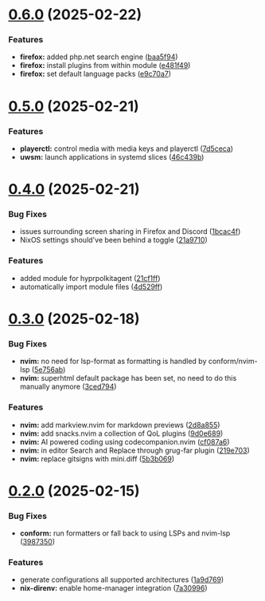 # [0.6.0](https://github.com/99linesofcode/home-manager/compare/v0.5.0...v0.6.0) (2025-02-22)


### Features

* **firefox:** added php.net search engine ([baa5f94](https://github.com/99linesofcode/home-manager/commit/baa5f94240ef53807966ba08a933dd884a95fd18))
* **firefox:** install plugins from within module ([e481f49](https://github.com/99linesofcode/home-manager/commit/e481f49477c93811f2dc5b159a79b49bb56d516e))
* **firefox:** set default language packs ([e9c70a7](https://github.com/99linesofcode/home-manager/commit/e9c70a7b81e5a3b6a4960fe790618dfceca036d6))



# [0.5.0](https://github.com/99linesofcode/home-manager/compare/v0.4.0...v0.5.0) (2025-02-21)


### Features

* **playerctl:** control media with media keys and playerctl ([7d5ceca](https://github.com/99linesofcode/home-manager/commit/7d5ceca99e95f80f9483b5f01a0e944a4425b8c5))
* **uwsm:** launch applications in systemd slices ([46c439b](https://github.com/99linesofcode/home-manager/commit/46c439b309b63705b54b79594fdc86a4cd51a8be))



# [0.4.0](https://github.com/99linesofcode/home-manager/compare/v0.3.0...v0.4.0) (2025-02-21)


### Bug Fixes

* issues surrounding screen sharing in Firefox and Discord ([1bcac4f](https://github.com/99linesofcode/home-manager/commit/1bcac4f721ae7988200a5aeaa04114491bd70819))
* NixOS settings should've been behind a toggle ([21a9710](https://github.com/99linesofcode/home-manager/commit/21a97102668441ed0a1c0bdbb86e8bc50bf606a9))


### Features

* added module for hyprpolkitagent ([21cf1ff](https://github.com/99linesofcode/home-manager/commit/21cf1ffbd4410f5939a66c99d5b3c83219c05b46))
* automatically import module files ([4d529ff](https://github.com/99linesofcode/home-manager/commit/4d529ff99a7959b7387bad97053a68d9306ab038))



# [0.3.0](https://github.com/99linesofcode/home-manager/compare/v0.2.0...v0.3.0) (2025-02-18)


### Bug Fixes

* **nvim:** no need for lsp-format as formatting is handled by conform/nvim-lsp ([5e756ab](https://github.com/99linesofcode/home-manager/commit/5e756ab78779b99a04706e9baf0c71fb341be1a9))
* **nvim:** superhtml default package has been set, no need to do this manually anymore ([3ced794](https://github.com/99linesofcode/home-manager/commit/3ced794ff713c8191b4ae104930bafde7990ec12))


### Features

* **nvim:** add markview.nvim for markdown previews ([2d8a855](https://github.com/99linesofcode/home-manager/commit/2d8a855328656da9297a3b455b4bf1f3374c0df1))
* **nvim:** add snacks.nvim a collection of QoL plugins ([9d0e689](https://github.com/99linesofcode/home-manager/commit/9d0e6894246d90aa97c2ac210399b9ceb10e56b9))
* **nvim:** AI powered coding using codecompanion.nvim ([cf087a6](https://github.com/99linesofcode/home-manager/commit/cf087a6d59b88cf79423b03f98b49d3962ffd28b))
* **nvim:** in editor Search and Replace through grug-far plugin ([219e703](https://github.com/99linesofcode/home-manager/commit/219e70308a5f00f1693415e1e4048a0ac0c6cd54))
* **nvim:** replace gitsigns with mini.diff ([5b3b069](https://github.com/99linesofcode/home-manager/commit/5b3b06914c3d2d17011eb896e85912cb6e6dbfe6))



# [0.2.0](https://github.com/99linesofcode/home-manager/compare/v0.1.1...v0.2.0) (2025-02-15)


### Bug Fixes

* **conform:** run formatters or fall back to using LSPs and nvim-lsp ([3987350](https://github.com/99linesofcode/home-manager/commit/3987350044780281845befff0b05661052c07f75))


### Features

* generate configurations all supported architectures ([1a9d769](https://github.com/99linesofcode/home-manager/commit/1a9d769a4c8d717d43662ffe79c0ad0375f0aa43))
* **nix-direnv:** enable home-manager integration ([7a30996](https://github.com/99linesofcode/home-manager/commit/7a309964029f127f184c7427f5d6cf7494d08301))



